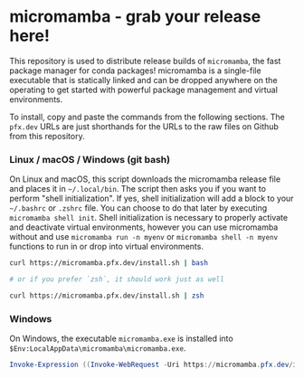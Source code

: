 # micromamba - grab your release here!

This repository is used to distribute release builds of `micromamba`, the fast package manager for conda packages!
micromamba is a single-file executable that is statically linked and can be dropped anywhere on the operating to get started with powerful package management and virtual environments.

To install, copy and paste the commands from the following sections.
The `pfx.dev` URLs are just shorthands for the URLs to the raw files on Github from this repository.

### Linux / macOS / Windows (git bash)

On Linux and macOS, this script downloads the micromamba release file and places it in `~/.local/bin`. The script then asks you if you want to perform "shell initialization". If yes, shell initialization will add a block to your `~/.bashrc` or `.zshrc` file. You can choose to do that later by executing `micromamba shell init`. Shell initialization is necessary to properly activate and deactivate virtual environments, however you can use micromamba without and use `micromamba run -n myenv` or `micromamba shell -n myenv` functions to run in or drop into virtual environments.

```bash
curl https://micromamba.pfx.dev/install.sh | bash

# or if you prefer `zsh`, it should work just as well

curl https://micromamba.pfx.dev/install.sh | zsh
```

### Windows

On Windows, the executable `micromamba.exe` is installed into `$Env:LocalAppData\micromamba\micromamba.exe`.

```powershell
Invoke-Expression ((Invoke-WebRequest -Uri https://micromamba.pfx.dev/install.ps1).Content)
```
